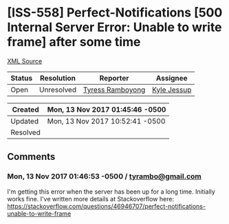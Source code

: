 # [ISS-558] Perfect-Notifications [500 Internal Server Error: Unable to write frame] after some time

[XML Source](../xml/ISS-558.xml)
<p></p>





Status|Resolution|Reporter|Assignee
------|----------|--------|--------
Open|Unresolved|[Tyress Ramboyong](tyrambo@gmail.com)|[Kyle Jessup]($kjessup)





Created|Mon, 13 Nov 2017 01:45:46 -0500
-------|--------------
Updated|Mon, 13 Nov 2017 10:52:41 -0500
Resolved|


## Comments




### Mon, 13 Nov 2017 01:46:53 -0500 / tyrambo@gmail.com 

<p><p>I'm getting this error when the server has been up for a long time. Initially works fine. I've written more details at Stackoverflow here: <a href="https://stackoverflow.com/questions/46946707/perfect-notifications-unable-to-write-frame" class="external-link" rel="nofollow">https://stackoverflow.com/questions/46946707/perfect-notifications-unable-to-write-frame</a></p></p>



